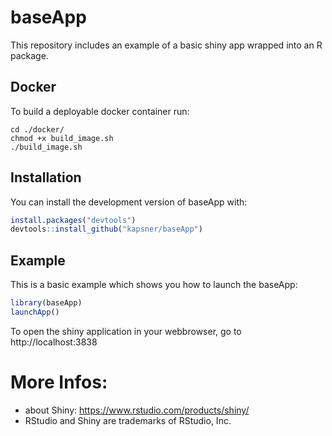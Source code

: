 # baseApp

This repository includes an example of a basic shiny app wrapped into an R package.

## Docker 

To build a deployable docker container run:

```
cd ./docker/
chmod +x build_image.sh
./build_image.sh
```

## Installation

You can install the development version of baseApp with:

``` r
install.packages("devtools")
devtools::install_github("kapsner/baseApp")
```

## Example

This is a basic example which shows you how to launch the baseApp:

``` r
library(baseApp)
launchApp()
```

To open the shiny application in your webbrowser, go to http://localhost:3838


# More Infos:
- about Shiny: https://www.rstudio.com/products/shiny/  
- RStudio and Shiny are trademarks of RStudio, Inc.  
